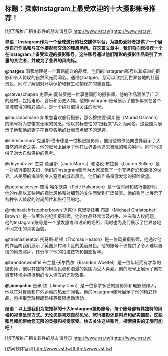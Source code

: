 ## **标题：探索Instagram上最受欢迎的十大摄影账号推荐！**

[想了解推广相关软件的朋友请登录 http://www.vst.tw](http://www.vst.tw)

**导语：Instagram作为一个全球流行的社交媒体平台，为摄影爱好者提供了一个展示自己作品和与其他摄影师交流的理想场所。在这篇文章中，我们将向您推荐十个在Instagram上备受欢迎的摄影账号，这些账号通过他们精彩的摄影作品吸引了大量的关注者，并成为了业界的风向标。**

**@natgeo**
国家地理是一个耳熟能详的品牌，他们的Instagram账号以其卓越的摄影和令人惊叹的自然风光而闻名。通过@natgeo，您可以欣赏到世界各地的壮丽景色，同时了解到对环境保护和野生动物保护的重要性。

@steveschapiro
史蒂夫·夏普罗是一位享誉国际的摄影师，他的作品涵盖了广泛的题材，包括电影、音乐和历史人物。他的Instagram账号展示了他多年来在各个领域取得的精彩照片，是一个绝对值得关注的账号。

@muradosmann
如果您喜欢旅行摄影，那么穆拉德·奥斯曼（Murad Osmann）的账号将为您带来无限的灵感。他以其标志性的“跟我来”系列而闻名，这些照片展示了他和他的妻子在世界各地的壮丽景点留下的足迹。

@chrisburkard
克里斯·伯卡德是一位极限摄影师，他用他的作品向世界展示了大自然的神奇之美。他的账号上展示了他在世界各地追求冒险的精彩瞬间，同时也提供了对大自然保护的思考。

@doyoutravel
杰克·莫里斯（Jack Morris）和洛伦·布拉登（Lauren Bullen）是一对旅行摄影夫妇，他们的Instagram账号为大家呈现了一个充满奇幻和浪漫的世界。从美丽的海滩到令人窒息的城市风光，他们的作品将激发您的探险欲望。

@petehalvorsen
彼得·哈尔沃森（Pete Halvorsen）是一位时尚和旅行摄影师，他的作品以其独特的视觉风格和对细节的关注而受到广泛赞赏。他的账号上展示了各种令人惊叹的时尚照片和旅行目的地。

@michaelchristopherbrown
迈克尔·克里斯托弗·布朗（Michael Christopher Brown）是一位著名的纪实摄影师，他的作品经常涉及战争、冲突和人权问题。他的Instagram账号是一个激发思考和讨论的场所，同时也为我们展示了世界各地不同文化的真实面貌。

@thomasheaton
托马斯·希顿（Thomas Heaton）是一位风景摄影师，他通过他的作品向我们展示了英国乡村和山区的美丽景色。他的账号不仅提供了令人难以置信的风景照片，还分享了他的拍摄技巧和摄影哲学。

@brandonwoelfel
布兰登·沃尔费尔（Brandon Woelfel）是一位年轻而有才华的摄影师，他以其独特的粉色色调和浪漫的氛围而受人喜爱。他的账号上展示了他在城市环境中捕捉到的令人惊叹的光影效果。

**@jimmychin**
吉米·钦（Jimmy Chin）是一位多才多艺的摄影师和电影制作人，他以其对冒险和户外运动的热爱而闻名。他的Instagram账号展示了他的精彩作品，包括攀登珠穆朗玛峰等极限运动活动。

**结语：以上是我们为您推荐的十大Instagram摄影账号，每个账号都有其独特的风格和视觉呈现方式。无论您是喜欢自然风光、旅行摄影还是时尚和纪实摄影，这些账号都能带给您无限的灵感和视觉享受。快去关注这些账号，探索摄影的无限可能吧！**

[想了解推广相关软件的朋友请登录 http://www.vst.tw](http://www.vst.tw)


[访问软件官网 http://www.vst.tw](http://www.vst.tw)
